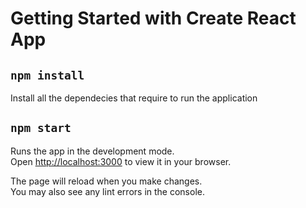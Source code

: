 # Getting Started with Create React App

## `npm install`

Install all the dependecies that require to run the application


## `npm start`

Runs the app in the development mode.\
Open [http://localhost:3000](http://localhost:3000) to view it in your browser.

The page will reload when you make changes.\
You may also see any lint errors in the console.
